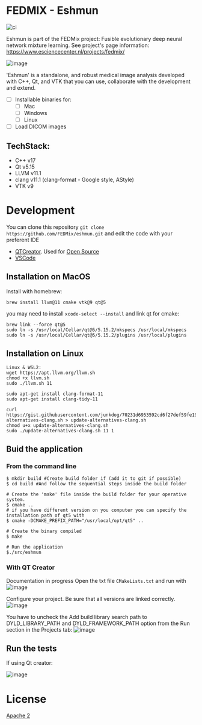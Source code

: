 # FEDMIX - Eshmun

![ci](https://github.com/FEDMix/eshmun/actions/workflows/build.yml/badge.svg)

Eshmun is part of the FEDMix project: Fusible evolutionary deep neural network mixture learning. See project's page information: https://www.esciencecenter.nl/projects/fedmix/

![image](https://user-images.githubusercontent.com/4195550/111743278-ba27ce00-8889-11eb-94ec-faa8ddec4b01.png)


'Eshmun' is a standalone, and robust medical image analysis developed with C++, Qt, and VTK that you can use, collaborate with the development and extend.

- [ ] Installable binaries for:
  - [ ] Mac
  - [ ] Windows
  - [ ] Linux
- [ ] Load DICOM images

## TechStack:
- C++ v17
- Qt v5.15
- LLVM v11.1
- clang v11.1 (clang-format - Google style, AStyle)
- VTK v9

# Development
You can clone this repository
```git clone https://github.com/FEDMix/eshmun.git```
and edit the code with your preferent IDE
- [QTCreator](https://www.qt.io/download-thank-you). Used for [Open Source](https://www.qt.io/download-open-source)
- [VSCode](https://code.visualstudio.com/download)

## Installation on MacOS
Install with homebrew:
```
brew install llvm@11 cmake vtk@9 qt@5
```
you may need to install `xcode-select --install` and link qt for cmake:
```shell
brew link --force qt@5
sudo ln -s /usr/local/Cellar/qt@5/5.15.2/mkspecs /usr/local/mkspecs
sudo ln -s /usr/local/Cellar/qt@5/5.15.2/plugins /usr/local/plugins
```

## Installation on Linux
```shell
Linux & WSL2:
wget https://apt.llvm.org/llvm.sh
chmod +x llvm.sh
sudo ./llvm.sh 11

sudo apt-get install clang-format-11
sudo apt-get install clang-tidy-11

curl https://gist.githubusercontent.com/junkdog/70231d6953592cd6f27def59fe19e50d/raw/92f0e73d2558402b7316021c1ab408b30e534de6/update-alternatives-clang.sh > update-alternatives-clang.sh
chmod u+x update-alternatives-clang.sh
sudo ./update-alternatives-clang.sh 11 1
```

## Buid the application
### From the command line
```shell
$ mkdir build #Create build folder if (add it to git if possible)
$ cd build #And follow the sequential steps inside the build folder

# Create the 'make' file inside the build folder for your operative system.
$ cmake .. 
# if you have different version on you computer you can specify the installation path of qt5 with
$ cmake -DCMAKE_PREFIX_PATH="/usr/local/opt/qt5" ..

# Create the binary compiled
$ make

# Run the application
$./src/eshmun  
```

### With QT Creator
Documentation in progress
Open the txt file `CMakeLists.txt`
and run with 
![image](https://user-images.githubusercontent.com/4195550/111753398-1c3b0000-8897-11eb-9bc7-359fd6a62a14.png)


Configure your project. Be sure that all versions are linked correctly. 
![image](https://user-images.githubusercontent.com/4195550/111751176-725a7400-8894-11eb-8051-f3cc4f86f91b.png)

You have to uncheck the Add build library search path to DYLD_LIBRARY_PATH and DYLD_FRAMEWORK_PATH option from the Run section in the Projects tab:
![image](https://user-images.githubusercontent.com/4195550/111753292-fd3c6e00-8896-11eb-8916-025056b95e84.png)



## Run the tests
If using Qt creator: 

![image](https://user-images.githubusercontent.com/4195550/111753678-7045e480-8897-11eb-8da1-aa24eaca9267.png)


# License
[Apache 2](https://www.apache.org/licenses/LICENSE-2.0)

